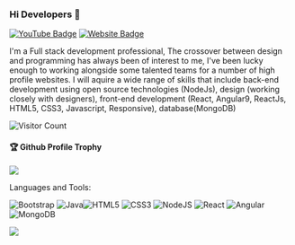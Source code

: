 ### Hi Developers 👋

[![YouTube Badge](https://img.shields.io/badge/YouTube-MiddleBenchAnimuthyam-red)](https://www.youtube.com/channel/UCITNjWymiPodQ7fzr6PT4lQ)
[![Website Badge](https://img.shields.io/badge/StackOverflow-hemanth-yellow)](https://stackoverflow.com/users/19616578/hemanth-kumar-ry)

I'm a
Full stack development professional,
The crossover between design and programming has always been of interest to me, I've been lucky enough to working alongside some talented teams for a number of high profile websites. I will aquire a wide range of skills that include back-end development using open source technologies (NodeJs), design (working closely with designers), front-end development (React, Angular9, ReactJs, HTML5, CSS3, Javascript, Responsive), database(MongoDB)


![Visitor Count](https://profile-counter.glitch.me/Hemanthkumarreddy/count.svg)

<div>
  <h4>🏆 Github Profile Trophy</h4>
  <a href="https://github.com/ryo-ma/github-profile-trophy">
    <img src="https://github-profile-trophy.vercel.app/?username=Hemanth&column=7"/>
  </a>
</div>

Languages and Tools: 

<img alt="Bootstrap" src="https://img.shields.io/badge/bootstrap-%23563D7C.svg?style=flat-square&logo=bootstrap&logoColor=white"/> <img alt="Java" src="https://img.shields.io/badge/java-%23ED8B00.svg?style=flat-square&logo=java&logoColor=white"/><img alt="HTML5" src="https://img.shields.io/badge/html5-%23E34F26.svg?style=flat-square&logo=html5&logoColor=white"/> <img alt="CSS3" src="https://img.shields.io/badge/css3-%231572B6.svg?style=flat-square&logo=css3&logoColor=white"/> <img alt="NodeJS" src="https://img.shields.io/badge/node.js-%2343853D.svg?style=flat-square&logo=node-dot-js&logoColor=white"/> <img alt="React" src="https://img.shields.io/badge/react-%2320232a.svg?style=flat-square&logo=react&logoColor=%2361DAFB"/> <img alt="Angular" src="https://img.shields.io/badge/angular-%23DD0031.svg?flat-square&logo=angular&logoColor=white"/><img alt="MongoDB" src ="https://img.shields.io/badge/MongoDB-%234ea94b.svg?style=flat-square&logo=mongodb&logoColor=white"/>

![](https://activity-graph.herokuapp.com/graph?username=Hemanth&theme=react-dark&area=true)
<!--
**Hemanthkumarreddy** is a ✨ _special_ ✨ repository because its `README.md` (this file) appears on your GitHub profile.

Here are some ideas to get you started:

- 🔭 I’m currently working on Full stack
- 🌱 I’m currently learning Full stack development 
- 👯 I’m looking to collaborate on web development 
- 🤔 I’m looking for help with Back end development 
- 📫 How to reach me:hkryb1@gmail.com


-->
